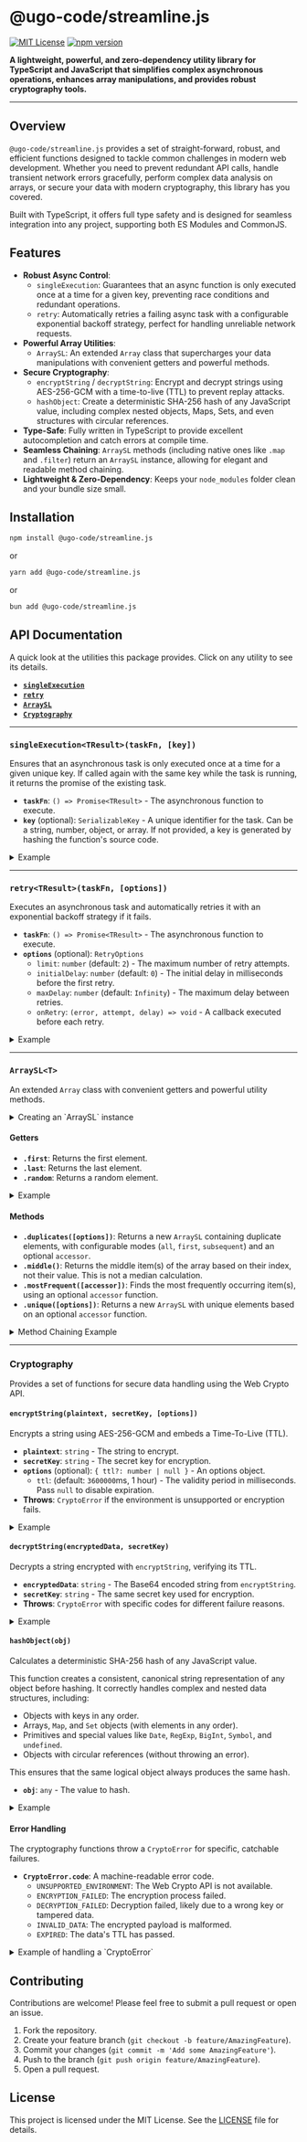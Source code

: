 # @ugo-code/streamline.js

[![MIT License](https://img.shields.io/badge/License-MIT-green.svg)](https://choosealicense.com/licenses/mit/)
[![npm version](https://badge.fury.io/js/%40ugo-code%2Fstreamline.js.svg)](https://badge.fury.io/js/%40ugo-code%2Fstreamline.js)

**A lightweight, powerful, and zero-dependency utility library for TypeScript and JavaScript that simplifies complex asynchronous operations, enhances array manipulations, and provides robust cryptography tools.**

---

## Overview

`@ugo-code/streamline.js` provides a set of straight-forward, robust, and efficient functions designed to tackle common challenges in modern web development. Whether you need to prevent redundant API calls, handle transient network errors gracefully, perform complex data analysis on arrays, or secure your data with modern cryptography, this library has you covered.

Built with TypeScript, it offers full type safety and is designed for seamless integration into any project, supporting both ES Modules and CommonJS.

## Features

- **Robust Async Control**:
  - `singleExecution`: Guarantees that an async function is only executed once at a time for a given key, preventing race conditions and redundant operations.
  - `retry`: Automatically retries a failing async task with a configurable exponential backoff strategy, perfect for handling unreliable network requests.
- **Powerful Array Utilities**:
  - `ArraySL`: An extended `Array` class that supercharges your data manipulations with convenient getters and powerful methods.
- **Secure Cryptography**:
  - `encryptString` / `decryptString`: Encrypt and decrypt strings using AES-256-GCM with a time-to-live (TTL) to prevent replay attacks.
  - `hashObject`: Create a deterministic SHA-256 hash of any JavaScript value, including complex nested objects, Maps, Sets, and even structures with circular references.
- **Type-Safe**: Fully written in TypeScript to provide excellent autocompletion and catch errors at compile time.
- **Seamless Chaining**: `ArraySL` methods (including native ones like `.map` and `.filter`) return an `ArraySL` instance, allowing for elegant and readable method chaining.
- **Lightweight & Zero-Dependency**: Keeps your `node_modules` folder clean and your bundle size small.

## Installation

```bash
npm install @ugo-code/streamline.js
```

or

```bash
yarn add @ugo-code/streamline.js
```

or

```bash
bun add @ugo-code/streamline.js
```

## API Documentation

A quick look at the utilities this package provides. Click on any utility to see its details.

- [**`singleExecution`**](#singleExecutiontresulttaskfn-key)
- [**`retry`**](#retrytresulttaskfn-options)
- [**`ArraySL`**](#arrayslt)
- [**`Cryptography`**](#cryptography)

---

### `singleExecution<TResult>(taskFn, [key])`

Ensures that an asynchronous task is only executed once at a time for a given unique key. If called again with the same key while the task is running, it returns the promise of the existing task.

- **`taskFn`**: `() => Promise<TResult>` - The asynchronous function to execute.
- **`key`** (optional): `SerializableKey` - A unique identifier for the task. Can be a string, number, object, or array. If not provided, a key is generated by hashing the function's source code.

<details>
<summary>Example</summary>

```ts
import { singleExecution } from "@ugo-code/streamline.js/singleExecution";

async function fetchUser(userId: string) {
  return singleExecution(
    () => {
      console.log(`Fetching user ${userId}...`);
      // Imagine this is an API call
      return new Promise((resolve) =>
        setTimeout(() => resolve({ id: userId, name: "John Doe" }), 100)
      );
    },
    `user-${userId}` // Unique key for this user
  );
}

// Both calls will trigger only one "Fetching user 123..." log
Promise.all([fetchUser("123"), fetchUser("123")]);
```

</details>

---

### `retry<TResult>(taskFn, [options])`

Executes an asynchronous task and automatically retries it with an exponential backoff strategy if it fails.

- **`taskFn`**: `() => Promise<TResult>` - The asynchronous function to execute.
- **`options`** (optional): `RetryOptions`
  - `limit`: `number` (default: `2`) - The maximum number of retry attempts.
  - `initialDelay`: `number` (default: `0`) - The initial delay in milliseconds before the first retry.
  - `maxDelay`: `number` (default: `Infinity`) - The maximum delay between retries.
  - `onRetry`: `(error, attempt, delay) => void` - A callback executed before each retry.

<details>
<summary>Example</summary>

```ts
import { retry } from "@ugo-code/streamline.js/retry";

let attempt = 0;
async function fetchUnreliableData() {
  attempt++;
  console.log(`Attempt #${attempt}...`);
  if (attempt < 3) {
    throw new Error("Network error");
  }
  return { data: "Finally!" };
}

const data = await retry(fetchUnreliableData, {
  limit: 3,
  initialDelay: 100,
  onRetry: (error, attempt) => {
    console.log(`Attempt ${attempt} failed. Retrying...`);
  },
});

console.log(data); // { data: 'Finally!' }
```

</details>

---

### `ArraySL<T>`

An extended `Array` class with convenient getters and powerful utility methods.

<details>
<summary>Creating an `ArraySL` instance</summary>

```ts
import { ArraySL } from "@ugo-code/streamline.js/array";

const numbers = new ArraySL([1, 2, 3, 4, 5]);
```

</details>

#### Getters

- **`.first`**: Returns the first element.
- **`.last`**: Returns the last element.
- **`.random`**: Returns a random element.

<details>
<summary>Example</summary>

```ts
const arr = new ArraySL([10, 20, 30]);
console.log(arr.first); // 10
console.log(arr.last); // 30
```

</details>

#### Methods

- **`.duplicates([options])`**: Returns a new `ArraySL` containing duplicate elements, with configurable modes (`all`, `first`, `subsequent`) and an optional `accessor`.
- **`.middle()`**: Returns the middle item(s) of the array based on their index, not their value. This is not a median calculation.
- **`.mostFrequent([accessor])`**: Finds the most frequently occurring item(s), using an optional `accessor` function.
- **`.unique([options])`**: Returns a new `ArraySL` with unique elements based on an optional `accessor` function.

<details>
<summary>Method Chaining Example</summary>

```ts
import { ArraySL } from "@ugo-code/streamline.js/array";

const products = new ArraySL([
  { category: "A", price: 10 },
  { category: "B", price: 20 },
  { category: "A", price: 30 },
  { category: "C", price: 20 },
]);

// Get the first product from the 'A' category after sorting by price
const result = products
  .filter((p) => p.category === "A")
  .sort((a, b) => a.price - b.price).first;

console.log(result); // { category: 'A', price: 10 }
```

</details>

---

### Cryptography

Provides a set of functions for secure data handling using the Web Crypto API.

#### `encryptString(plaintext, secretKey, [options])`

Encrypts a string using AES-256-GCM and embeds a Time-To-Live (TTL).

- **`plaintext`**: `string` - The string to encrypt.
- **`secretKey`**: `string` - The secret key for encryption.
- **`options`** (optional): `{ ttl?: number | null }` - An options object.
  - `ttl`: (default: `3600000`ms, 1 hour) - The validity period in milliseconds. Pass `null` to disable expiration.
- **Throws**: `CryptoError` if the environment is unsupported or encryption fails.

<details>
<summary>Example</summary>

```ts
import { encryptString } from "@ugo-code/streamline.js/crypto";

const secret = "my-super-secret-key";
// Encrypt with a 5-second TTL
const encrypted = await encryptString("Hello, World!", secret, { ttl: 5000 });
// Encrypt without an expiration
const permanent = await encryptString("This will not expire", secret, {
  ttl: null,
});
```

</details>

#### `decryptString(encryptedData, secretKey)`

Decrypts a string encrypted with `encryptString`, verifying its TTL.

- **`encryptedData`**: `string` - The Base64 encoded string from `encryptString`.
- **`secretKey`**: `string` - The same secret key used for encryption.
- **Throws**: `CryptoError` with specific codes for different failure reasons.

<details>
<summary>Example</summary>

```ts
import { decryptString } from "@ugo-code/streamline.js/crypto";

// Assuming 'encrypted' is from the previous example
const decrypted = await decryptString(encrypted, secret);
console.log(decrypted); // "Hello, World!"

// After 5 seconds, this would throw a CryptoError.
```

</details>

#### `hashObject(obj)`

Calculates a deterministic SHA-256 hash of any JavaScript value.

This function creates a consistent, canonical string representation of any object before hashing. It correctly handles complex and nested data structures, including:

- Objects with keys in any order.
- Arrays, `Map`, and `Set` objects (with elements in any order).
- Primitives and special values like `Date`, `RegExp`, `BigInt`, `Symbol`, and `undefined`.
- Objects with circular references (without throwing an error).

This ensures that the same logical object always produces the same hash.

- **`obj`**: `any` - The value to hash.

<details>
<summary>Example</summary>

```ts
import { hashObject } from "@ugo-code/streamline.js/crypto";

// Works with complex, nested objects
const obj1 = {
  b: { d: new Set([1, new Date(0)]), c: 3 },
  a: 2,
};
const obj2 = {
  a: 2,
  b: { c: 3, d: new Set([new Date(0), 1]) },
};

const hash1 = await hashObject(obj1);
const hash2 = await hashObject(obj2);

console.log(hash1 === hash2); // true

// Handles circular references
const circular: any = { key: "value" };
circular.self = circular;
const circularHash = await hashObject(circular);
console.log(circularHash); // Produces a consistent hash without crashing
```

</details>

#### Error Handling

The cryptography functions throw a `CryptoError` for specific, catchable failures.

- **`CryptoError.code`**: A machine-readable error code.
  - `UNSUPPORTED_ENVIRONMENT`: The Web Crypto API is not available.
  - `ENCRYPTION_FAILED`: The encryption process failed.
  - `DECRYPTION_FAILED`: Decryption failed, likely due to a wrong key or tampered data.
  - `INVALID_DATA`: The encrypted payload is malformed.
  - `EXPIRED`: The data's TTL has passed.

<details>
<summary>Example of handling a `CryptoError`</summary>

```ts
import { decryptString, CryptoError } from "@ugo-code/streamline.js/crypto";

try {
  const decrypted = await decryptString(expiredData, secret);
} catch (error) {
  if (error instanceof CryptoError && error.code === "EXPIRED") {
    console.error("The data has expired!");
  } else {
    console.error("An unexpected error occurred:", error);
  }
}
```

</details>

## Contributing

Contributions are welcome! Please feel free to submit a pull request or open an issue.

1.  Fork the repository.
2.  Create your feature branch (`git checkout -b feature/AmazingFeature`).
3.  Commit your changes (`git commit -m 'Add some AmazingFeature'`).
4.  Push to the branch (`git push origin feature/AmazingFeature`).
5.  Open a pull request.

## License

This project is licensed under the MIT License. See the [LICENSE](LICENSE) file for details.
